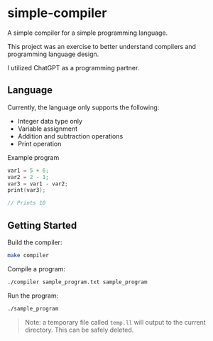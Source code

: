 # simple-compiler

A simple compiler for a simple programming language.

This project was an exercise to better understand compilers and programming language design.

I utilized ChatGPT as a programming partner.

## Language

Currently, the language only supports the following:

- Integer data type only
- Variable assignment
- Addition and subtraction operations
- Print operation

Example program

```c
var1 = 5 + 6;
var2 = 2 - 1;
var3 = var1 - var2;
print(var3);

// Prints 10
```

## Getting Started

Build the compiler:

```bash
make compiler
```

Compile a program:

```bash
./compiler sample_program.txt sample_program
```

Run the program:

```bash
./sample_program
```

> Note: a temporary file called `temp.ll` will output to the current directory.
> This can be safely deleted.

